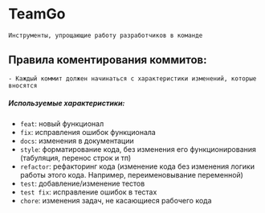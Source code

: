 # TeamGo
	Инструменты, упрощающие работу разработчиков в команде
## Правила коментирования коммитов:
	- Каждый коммит должен начинаться с характеристики изменений, которые вносятся
##### Используемые характеристики: 
- `feat`: новый функционал
- `fix`: исправления ошибок функционала
- `docs`: изменения в документации
- `style`: форматирование кода, без изменения его функционирования (табуляция, перенос строк и тп)
- `refactor`: рефакторинг кода (изменение кода без изменения логики работы этого кода. Например, переименовывание переменной)
- `test`: добавление/изменение тестов
- `test fix`: исправление ошибок в тестах
- `chore`: изменения задач, не касающиеся рабочего кода

